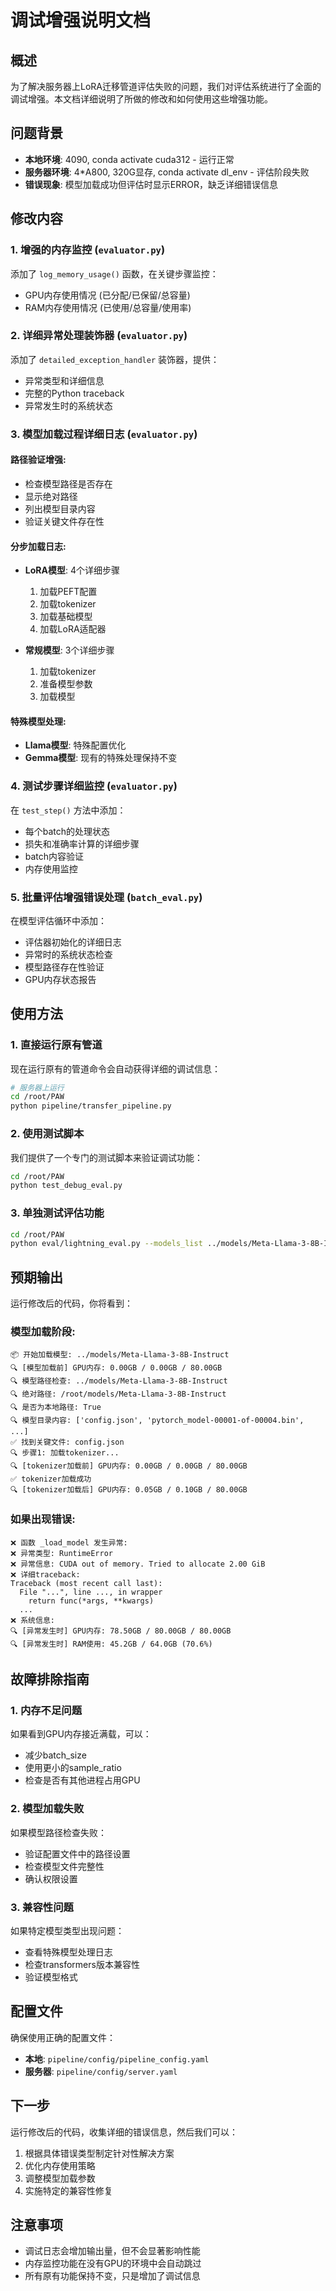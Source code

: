 # 调试增强说明文档

## 概述

为了解决服务器上LoRA迁移管道评估失败的问题，我们对评估系统进行了全面的调试增强。本文档详细说明了所做的修改和如何使用这些增强功能。

## 问题背景

- **本地环境**: 4090, conda activate cuda312 - 运行正常
- **服务器环境**: 4*A800, 320G显存, conda activate dl_env - 评估阶段失败
- **错误现象**: 模型加载成功但评估时显示ERROR，缺乏详细错误信息

## 修改内容

### 1. 增强的内存监控 (`evaluator.py`)

添加了 `log_memory_usage()` 函数，在关键步骤监控：
- GPU内存使用情况 (已分配/已保留/总容量)
- RAM内存使用情况 (已使用/总容量/使用率)

### 2. 详细异常处理装饰器 (`evaluator.py`)

添加了 `detailed_exception_handler` 装饰器，提供：
- 异常类型和详细信息
- 完整的Python traceback
- 异常发生时的系统状态

### 3. 模型加载过程详细日志 (`evaluator.py`)

#### 路径验证增强:
- 检查模型路径是否存在
- 显示绝对路径
- 列出模型目录内容
- 验证关键文件存在性

#### 分步加载日志:
- **LoRA模型**: 4个详细步骤
  1. 加载PEFT配置
  2. 加载tokenizer
  3. 加载基础模型
  4. 加载LoRA适配器

- **常规模型**: 3个详细步骤
  1. 加载tokenizer
  2. 准备模型参数
  3. 加载模型

#### 特殊模型处理:
- **Llama模型**: 特殊配置优化
- **Gemma模型**: 现有的特殊处理保持不变

### 4. 测试步骤详细监控 (`evaluator.py`)

在 `test_step()` 方法中添加：
- 每个batch的处理状态
- 损失和准确率计算的详细步骤
- batch内容验证
- 内存使用监控

### 5. 批量评估增强错误处理 (`batch_eval.py`)

在模型评估循环中添加：
- 评估器初始化的详细日志
- 异常时的系统状态检查
- 模型路径存在性验证
- GPU内存状态报告

## 使用方法

### 1. 直接运行原有管道

现在运行原有的管道命令会自动获得详细的调试信息：

```bash
# 服务器上运行
cd /root/PAW
python pipeline/transfer_pipeline.py
```

### 2. 使用测试脚本

我们提供了一个专门的测试脚本来验证调试功能：

```bash
cd /root/PAW
python test_debug_eval.py
```

### 3. 单独测试评估功能

```bash
cd /root/PAW
python eval/lightning_eval.py --models_list ../models/Meta-Llama-3-8B-Instruct --dataset arc-challenge --sample_ratio 0.05
```

## 预期输出

运行修改后的代码，你将看到：

### 模型加载阶段:
```
📦 开始加载模型: ../models/Meta-Llama-3-8B-Instruct
🔍 [模型加载前] GPU内存: 0.00GB / 0.00GB / 80.00GB
🔍 模型路径检查: ../models/Meta-Llama-3-8B-Instruct
🔍 绝对路径: /root/models/Meta-Llama-3-8B-Instruct
🔍 是否为本地路径: True
🔍 模型目录内容: ['config.json', 'pytorch_model-00001-of-00004.bin', ...]
✅ 找到关键文件: config.json
🔍 步骤1: 加载tokenizer...
🔍 [tokenizer加载前] GPU内存: 0.00GB / 0.00GB / 80.00GB
✅ tokenizer加载成功
🔍 [tokenizer加载后] GPU内存: 0.05GB / 0.10GB / 80.00GB
```

### 如果出现错误:
```
❌ 函数 _load_model 发生异常:
❌ 异常类型: RuntimeError
❌ 异常信息: CUDA out of memory. Tried to allocate 2.00 GiB
❌ 详细traceback:
Traceback (most recent call last):
  File "...", line ..., in wrapper
    return func(*args, **kwargs)
  ...
❌ 系统信息:
🔍 [异常发生时] GPU内存: 78.50GB / 80.00GB / 80.00GB
🔍 [异常发生时] RAM使用: 45.2GB / 64.0GB (70.6%)
```

## 故障排除指南

### 1. 内存不足问题
如果看到GPU内存接近满载，可以：
- 减少batch_size
- 使用更小的sample_ratio
- 检查是否有其他进程占用GPU

### 2. 模型加载失败
如果模型路径检查失败：
- 验证配置文件中的路径设置
- 检查模型文件完整性
- 确认权限设置

### 3. 兼容性问题
如果特定模型类型出现问题：
- 查看特殊模型处理日志
- 检查transformers版本兼容性
- 验证模型格式

## 配置文件

确保使用正确的配置文件：
- **本地**: `pipeline/config/pipeline_config.yaml`
- **服务器**: `pipeline/config/server.yaml`

## 下一步

运行修改后的代码，收集详细的错误信息，然后我们可以：
1. 根据具体错误类型制定针对性解决方案
2. 优化内存使用策略
3. 调整模型加载参数
4. 实施特定的兼容性修复

## 注意事项

- 调试日志会增加输出量，但不会显著影响性能
- 内存监控功能在没有GPU的环境中会自动跳过
- 所有原有功能保持不变，只是增加了调试信息
